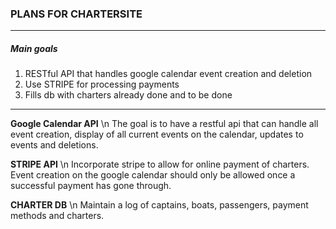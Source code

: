 ### PLANS FOR CHARTERSITE
---
##### Main goals
1. RESTful API that handles google calendar event creation and deletion
2. Use STRIPE for processing payments
3. Fills db with charters already done and to be done
---
**Google Calendar API** \n
The goal is to have a restful api that can handle all event creation,
display of all current events on the calendar, updates to events and deletions.

**STRIPE API** \n
Incorporate stripe to allow for online payment of charters.
Event creation on the google calendar should only be allowed once a successful payment has gone through.

**CHARTER DB** \n
Maintain a log of captains, boats, passengers, payment methods and charters.
